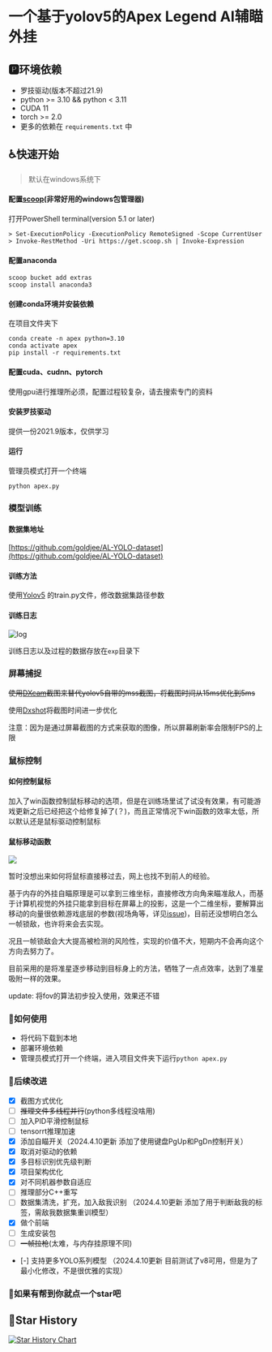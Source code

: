 # 一个基于yolov5的Apex Legend AI辅瞄外挂
## 🅿环境依赖
* 罗技驱动(版本不超过21.9)
* python >= 3.10 && python < 3.11
* CUDA 11
* torch >= 2.0
* 更多的依赖在 `requirements.txt` 中

## ♿快速开始
> 默认在windows系统下

#### 配置[scoop](https://scoop.sh/)(非常好用的windows包管理器)
打开PowerShell terminal(version 5.1 or later)
```
> Set-ExecutionPolicy -ExecutionPolicy RemoteSigned -Scope CurrentUser
> Invoke-RestMethod -Uri https://get.scoop.sh | Invoke-Expression
```

#### 配置anaconda
```
scoop bucket add extras
scoop install anaconda3
```

#### 创建conda环境并安装依赖
在项目文件夹下

```
conda create -n apex python=3.10
conda activate apex
pip install -r requirements.txt
```
#### 配置cuda、cudnn、pytorch
使用gpu进行推理所必须，配置过程较复杂，请去搜索专门的资料

#### 安装罗技驱动
提供一份2021.9版本，仅供学习

#### 运行
管理员模式打开一个终端
```
python apex.py
```

### 模型训练
#### 数据集地址
[https://github.com/goldjee/AL-YOLO-dataset](https://github.com/goldjee/AL-YOLO-dataset)
#### 训练方法
使用[Yolov5](https://github.com/ultralytics/yolov5) 的train.py文件，修改数据集路径参数
#### 训练日志
![log](https://user-images.githubusercontent.com/103171084/240091844-4bfd3af3-9d92-412e-8697-6d3ec8adc904.png)

训练日志以及过程的数据存放在`exp`目录下
### 屏幕捕捉
~~使用[DXcam](https://github.com/ra1nty/DXcam)截图来替代yolov5自带的mss截图，将截图时间从15ms优化到5ms~~

使用[Dxshot](https://github.com/AI-M-BOT/DXcam/releases)将截图时间进一步优化

注意：因为是通过屏幕截图的方式来获取的图像，所以屏幕刷新率会限制FPS的上限

### 鼠标控制
#### 如何控制鼠标

加入了win函数控制鼠标移动的选项，但是在训练场里试了试没有效果，有可能游戏更新之后已经把这个给修复掉了(？)，而且正常情况下win函数的效率太低，所以默认还是鼠标驱动控制鼠标

#### 鼠标移动函数
![](https://user-images.githubusercontent.com/103171084/241761731-2293a5f2-6421-4d37-b353-d6ec7ea2ccc7.png)

暂时没想出来如何将鼠标直接移过去，网上也找不到前人的经验。

基于内存的外挂自瞄原理是可以拿到三维坐标，直接修改方向角来瞄准敌人，而基于计算机视觉的外挂只能拿到目标在屏幕上的投影，这是一个二维坐标，要解算出移动的向量很依赖游戏底层的参数(视场角等，详见[issue](https://github.com/EthanH3514/AL_Yolo/issues/3))，目前还没想明白怎么一帧锁敌，也许将来会去实现。

况且一帧锁敌会大大提高被检测的风险性，实现的价值不大，短期内不会再向这个方向去努力了。

目前采用的是将准星逐步移动到目标身上的方法，牺牲了一点点效率，达到了准星吸附一样的效果。

update: 将fov的算法初步投入使用，效果还不错

### 🤔如何使用
- 将代码下载到本地
- 部署环境依赖
- 管理员模式打开一个终端，进入项目文件夹下运行`python apex.py`

### 🎯后续改进

- [x] 截图方式优化
- [ ] ~~推理文件多线程并行~~(python多线程没啥用)
- [ ] 加入PID平滑控制鼠标
- [ ] tensorrt推理加速
- [x] 添加自瞄开关（2024.4.10更新 添加了使用键盘PgUp和PgDn控制开关）
- [x] 取消对驱动的依赖
- [x] 多目标识别优先级判断
- [x] 项目架构优化
- [x] 对不同机器参数自适应
- [ ] 推理部分C++重写
- [ ] 数据集清洗，扩充，加入敌我识别 （2024.4.10更新 添加了用于判断敌我的标签，需敌我数据集重训模型）
- [x] 做个前端
- [ ] 生成安装包
- [ ] ~~一帧拉枪~~(太难，与内存挂原理不同)
- [-] 支持更多YOLO系列模型 （2024.4.10更新 目前测试了v8可用，但是为了最小化修改，不是很优雅的实现）

### 🤩如果有帮到你就点一个star吧

## 🎉Star History

[![Star History Chart](https://api.star-history.com/svg?repos=EthanH3514/AL_Yolo&type=Date)](https://star-history.com/#EthanH3514/AL_Yolo&Date)
